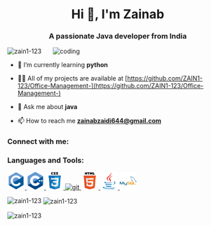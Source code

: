 <h1 align="center">Hi 👋, I'm Zainab</h1>
<h3 align="center">A passionate Java developer from India</h3>


<img align="right" alt="coding" width="400" src="https://media.tenor.com/S59bPkT0pqcAAAAC/programming.gif">

<p align="left"> <img src="https://komarev.com/ghpvc/?username=zain1-123&label=Profile%20views&color=0e75b6&style=flat" alt="zain1-123" /> </p>

- 🌱 I’m currently learning **python**

- 👨‍💻 All of my projects are available at [https://github.com/ZAIN1-123/Office-Management-](https://github.com/ZAIN1-123/Office-Management-)

- 💬 Ask me about **java**

- 📫 How to reach me **zainabzaidi644@gmail.com**

<h3 align="left">Connect with me:</h3>
<p align="left">
</p>

<h3 align="left">Languages and Tools:</h3>
<p align="left"> <a href="https://www.cprogramming.com/" target="_blank" rel="noreferrer"> <img src="https://raw.githubusercontent.com/devicons/devicon/master/icons/c/c-original.svg" alt="c" width="40" height="40"/> </a> <a href="https://www.w3schools.com/cpp/" target="_blank" rel="noreferrer"> <img src="https://raw.githubusercontent.com/devicons/devicon/master/icons/cplusplus/cplusplus-original.svg" alt="cplusplus" width="40" height="40"/> </a> <a href="https://www.w3schools.com/css/" target="_blank" rel="noreferrer"> <img src="https://raw.githubusercontent.com/devicons/devicon/master/icons/css3/css3-original-wordmark.svg" alt="css3" width="40" height="40"/> </a> <a href="https://git-scm.com/" target="_blank" rel="noreferrer"> <img src="https://www.vectorlogo.zone/logos/git-scm/git-scm-icon.svg" alt="git" width="40" height="40"/> </a> <a href="https://www.w3.org/html/" target="_blank" rel="noreferrer"> <img src="https://raw.githubusercontent.com/devicons/devicon/master/icons/html5/html5-original-wordmark.svg" alt="html5" width="40" height="40"/> </a> <a href="https://www.java.com" target="_blank" rel="noreferrer"> <img src="https://raw.githubusercontent.com/devicons/devicon/master/icons/java/java-original.svg" alt="java" width="40" height="40"/> </a> <a href="https://www.mysql.com/" target="_blank" rel="noreferrer"> <img src="https://raw.githubusercontent.com/devicons/devicon/master/icons/mysql/mysql-original-wordmark.svg" alt="mysql" width="40" height="40"/> </a> </p>

<p><img align="left" src="https://github-readme-stats.vercel.app/api/top-langs?username=zain1-123&show_icons=true&locale=en&layout=compact" alt="zain1-123" /></p>

<p>&nbsp;<img align="center" src="https://github-readme-stats.vercel.app/api?username=zain1-123&show_icons=true&locale=en" alt="zain1-123" /></p>

<p><img align="center" src="https://github-readme-streak-stats.herokuapp.com/?user=zain1-123&" alt="zain1-123" /></p>
